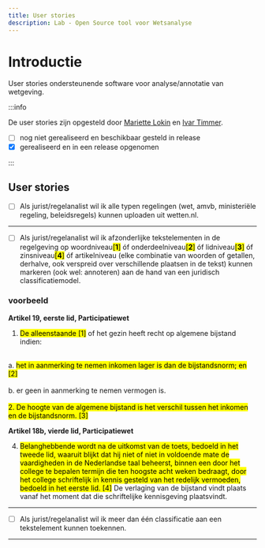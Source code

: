 ```yaml
---
title: User stories
description: Lab - Open Source tool voor Wetsanalyse
---
```


# Introductie

User stories ondersteunende software voor analyse/annotatie van wetgeving.

:::info

De user stories zijn opgesteld door [Mariette Lokin](mailto:mariette@hooghiemstra-en-partners.nl) en [Ivar Timmer](mailto:i.timmer@hva.nl).

- [ ] nog niet gerealiseerd en beschikbaar gesteld in release
- [X] gerealiseerd en in een release opgenomen

:::

## User stories

- [ ] Als jurist/regelanalist wil ik alle typen regelingen (wet, amvb, ministeriële regeling, beleidsregels) kunnen uploaden uit wetten.nl.
---
- [ ] Als jurist/regelanalist wil ik afzonderlijke tekstelementen in de regelgeving op woordniveau<mark>[**1**]</mark> óf onderdeelniveau<mark>[**2**]</mark> óf lidniveau<mark>[**3**]</mark> óf zinsniveau<mark>[**4**]</mark> óf artikelniveau (elke combinatie van woorden of getallen, derhalve, ook verspreid over verschillende plaatsen in de tekst) kunnen markeren (ook wel: annoteren) aan de hand van een juridisch classificatiemodel.

### voorbeeld

**Artikel 19, eerste lid, Participatiewet**
1. <mark>De alleenstaande [1]</mark> of het gezin heeft recht op algemene bijstand indien:<br>
</br>
a. <mark>het in aanmerking te nemen inkomen lager is dan de bijstandsnorm; en [2]</mark><br>
</br>
b. er geen in aanmerking te nemen vermogen is.<br>
</br>
<mark>2. De hoogte van de algemene bijstand is het verschil tussen het inkomen en de bijstandsnorm. [3]</mark>

**Artikel 18b, vierde lid, Participatiewet**

4. <mark>Belanghebbende wordt na de uitkomst van de toets, bedoeld in het tweede lid, waaruit blijkt dat hij niet of niet in voldoende mate de vaardigheden in de Nederlandse taal beheerst, binnen een door het college te bepalen termijn die ten hoogste acht weken bedraagt, door het college schriftelijk in kennis gesteld van het redelijk vermoeden, bedoeld in het eerste lid. [4]</mark> De verlaging van de bijstand vindt plaats vanaf het moment dat die schriftelijke kennisgeving plaatsvindt.
---
- [ ] Als jurist/regelanalist wil ik meer dan één classificatie aan een tekstelement kunnen toekennen.
---
